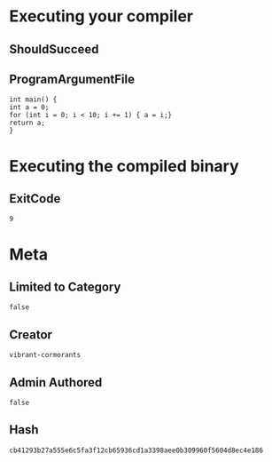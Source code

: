 # Executing your compiler

## ShouldSucceed

## ProgramArgumentFile

```
int main() {
int a = 0;
for (int i = 0; i < 10; i += 1) { a = i;}
return a;
}
```

# Executing the compiled binary

## ExitCode

```
9
```

# Meta

## Limited to Category

```
false
```

## Creator

```
vibrant-cormorants
```

## Admin Authored

```
false
```

## Hash

```
cb41293b27a555e6c5fa3f12cb65936cd1a3398aee0b309960f5604d8ec4e186
```
